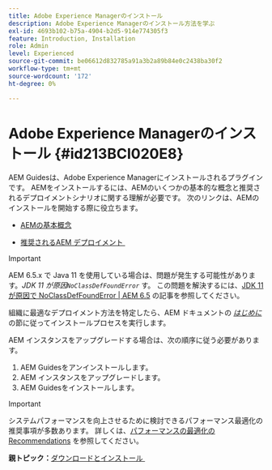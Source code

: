 ```yaml
---
title: Adobe Experience Managerのインストール
description: Adobe Experience Managerのインストール方法を学ぶ
exl-id: 4693b102-b75a-4904-b2d5-914e774305f3
feature: Introduction, Installation
role: Admin
level: Experienced
source-git-commit: be06612d832785a91a3b2a89b84e0c2438ba30f2
workflow-type: tm+mt
source-wordcount: '172'
ht-degree: 0%

---
```


# Adobe Experience Managerのインストール {#id213BCI020E8}

AEM Guidesは、Adobe Experience Managerにインストールされるプラグインです。 AEMをインストールするには、AEMのいくつかの基本的な概念と推奨されるデプロイメントシナリオに関する理解が必要です。 次のリンクは、AEMのインストールを開始する際に役立ちます。

- [AEMの基本概念 &#x200B;](https://helpx.adobe.com/jp/experience-manager/6-5/sites/deploying/using/deploy.html#BasicConcepts)

- [&#x200B; 推奨されるAEM デプロイメント &#x200B;](https://helpx.adobe.com/jp/experience-manager/6-5/sites/deploying/using/recommended-deploys.html)


>[!IMPORTANT]
>
> AEM 6.5.x で Java 11 を使用している場合は、問題が発生する可能性があります。*JDK 11 が原因`NoClassDefFoundError`* す。 この問題を解決するには、[JDK 11 が原因で NoClassDefFoundError \| AEM 6.5](https://helpx.adobe.com/experience-manager/kb/jdk-11-causes-noclassdeffounderror---aem-6-5.html) の記事を参照してください。

組織に最適なデプロイメント方法を特定したら、AEM ドキュメントの *[はじめに &#x200B;](https://helpx.adobe.com/jp/experience-manager/6-5/sites/deploying/using/deploy.html#GettingStarted)* の節に従ってインストールプロセスを実行します。

AEM インスタンスをアップグレードする場合は、次の順序に従う必要があります。

1. AEM Guidesをアンインストールします。
1. AEM インスタンスをアップグレードします。
1. AEM Guidesをインストールします。

>[!IMPORTANT]
>
> システムパフォーマンスを向上させるために検討できるパフォーマンス最適化の推奨事項が多数あります。 詳しくは、[&#x200B; パフォーマンスの最適化のRecommendations](download-install-recommend-perf-optimiz.md#) を参照してください。

**親トピック：**&#x200B;[&#x200B; ダウンロードとインストール &#x200B;](download-install.md)
